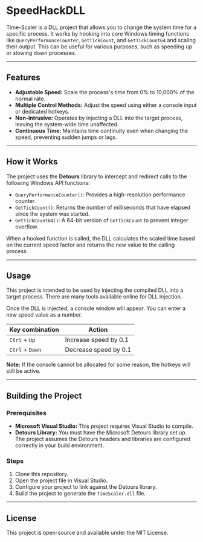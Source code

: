 # SpeedHackDLL

Time-Scaler is a DLL project that allows you to change the system time for a specific process. It works by hooking into core Windows timing functions like `QueryPerformanceCounter`, `GetTickCount`, and `GetTickCount64` and scaling their output. This can be useful for various purposes, such as speeding up or slowing down processes.

---

## Features

* **Adjustable Speed:** Scale the process's time from 0% to 10,000% of the normal rate.
* **Multiple Control Methods:** Adjust the speed using either a console input or dedicated hotkeys.
* **Non-intrusive:** Operates by injecting a DLL into the target process, leaving the system-wide time unaffected.
* **Continuous Time:** Maintains time continuity even when changing the speed, preventing sudden jumps or lags.

---

## How it Works

The project uses the **Detours** library to intercept and redirect calls to the following Windows API functions:

* `QueryPerformanceCounter()`: Provides a high-resolution performance counter.
* `GetTickCount()`: Returns the number of milliseconds that have elapsed since the system was started.
* `GetTickCount64()`: A 64-bit version of `GetTickCount` to prevent integer overflow.

When a hooked function is called, the DLL calculates the scaled time based on the current speed factor and returns the new value to the calling process.

---

## Usage

This project is intended to be used by injecting the compiled DLL into a target process. There are many tools available online for DLL injection.

Once the DLL is injected, a console window will appear. You can enter a new speed value as a number.

| Key combination  | Action        |
| ---------------- | ------------- |
| `Ctrl` + `Up`    | Increase speed by 0.1 |
| `Ctrl` + `Down`  | Decrease speed by 0.1 |

**Note:** If the console cannot be allocated for some reason, the hotkeys will still be active.

---

## Building the Project

### Prerequisites

* **Microsoft Visual Studio:** This project requires Visual Studio to compile.
* **Detours Library:** You must have the Microsoft Detours library set up. The project assumes the Detours headers and libraries are configured correctly in your build environment.

### Steps

1.  Clone this repository.
2.  Open the project file in Visual Studio.
3.  Configure your project to link against the Detours library.
4.  Build the project to generate the `TimeScaler.dll` file.

---

## License

This project is open-source and available under the MIT License.
